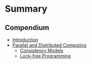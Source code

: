 # Summary

## Compendium

* [Introduction](README.md)
* [Parallel and Distributed Computing](parallel-and-distributed-computing/parallel-and-distributed-computing.md)
  * [Consistency Models](parallel-and-distributed-computing/consistency-models.md)
  * [Lock-free Programming](parallel-and-distributed-computing/lock-free-programming/lock-free-programming.md)

